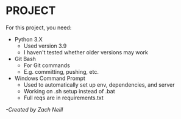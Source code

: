 # PROJECT
For this project, you need:
- Python 3.X
    - Used version 3.9
    - I haven't tested whether older versions may work
- Git Bash
    - For Git commands
    - E.g. committing, pushing, etc. 
- Windows Command Prompt 
    - Used to automatically set up env, dependencies, and server
    - Working on .sh setup instead of .bat
    - Full reqs are in requirements.txt

*-Created by Zach Neill*